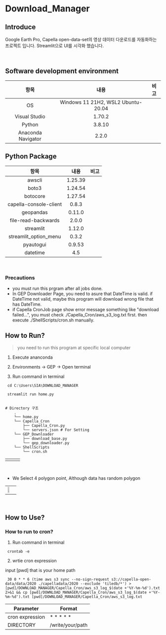 # Download_Manager

## Introduce
Google Earth Pro, Capella open-data-set의 영상 데이터 다운로드를 자동화하는 프로젝트 입니다. Streamlit으로 UI를 시각화 했습니다.

<br/>

## Software development environment

|항목|내용|비고|
|:---:|:---:|:---:|
|OS|Windows 11 21H2,  WSL2 Ubuntu-20.04||
|Visual Studio | 1.70.2| |
|Python|3.8.10||
|Anaconda Navigator| 2.2.0||

## Python Package

|항목|내용|비고|
|:---:|:---:|:---:|
|awscli|1.25.39||
|boto3|1.24.54||
|botocore|1.27.54||
|capella-console-client|0.8.3||
|geopandas|0.11.0||
|file-read-backwards|2.0.0||
|streamlit|1.12.0|||
|streamlit_option_menu|0.3.2||
|pyautogui|0.9.53||
|datetime|4.5||

<br/>

### Precautions
- you must run this prgram after all jobs done.
- In GEP Downloader Page, you need to asure that DateTime is valid. if DateTime not valid, maybe this program will download wrong file that has DateTime.
- if Capella CronJob page show error message something like "download failed...", you must check ./Capella_Cron/aws_s3_log.txt first. then execute ./ShellScripts/cron.sh manually.

## How to Run?

> you need to run this program at specific local computer

1. Execute ananconda

2. Environments -> GEP -> Open terminal

3. Run command in terminal
```
 cd C:\Users\SIA\DOWNLOAD_MANAGER
``` 
```
 streamlit run home.py
```

```

# Directory 구조
    .
    └── home.py
    └── Capella_Cron
        ├── Capella_Cron.py
        └── servers.json # For Setting
    └── GEP_Downloader
        ├── download_base.py
        └── gep_downloader.py
    └── ShellScripts
        └── cron.sh
```
<table>
  <tr>
    <td><img alt="" src="https://user-images.githubusercontent.com/54494793/186603080-92ff8d4a-0a00-4d1b-a48a-18a519c04ca9.png" /></td><td><img alt="" src="https://user-images.githubusercontent.com/54494793/186603447-02d5276f-f805-4606-9865-c2656edd3f79.png" /></td><td><img alt="" src="https://user-images.githubusercontent.com/54494793/186603459-e7b7d19b-7805-45e2-babd-5b77e9cf6e45.png" /></td>
  <tr>
</table>

<br/>

- We Select 4 polygon point, Although data has random polygon

<table>
  <tr>
<td><img alt="" src="https://user-images.githubusercontent.com/54494793/186603459-e7b7d19b-7805-45e2-babd-5b77e9cf6e45.png width="50%" height="50%" style="border-radius:5%;" "/></td>
  <tr>
</table>


<br/>

## How to Use?

### How to run to cron?

1. Run command in terminal

```
 crontab -e
```

2. wrtie cron expression

input [pwd] that is your home path


```
 30 0 * * 6 (time aws s3 sync --no-sign-request s3://capella-open-data/data/2020 ./capelladata/2020 --exclude 'tiledb/*') > [pwd]/DOWNLOAD_MANAGER/Capella_Cron/aws_s3_log_$(date +'%Y-%m-%d').txt 2>&1 && cp [pwd]/DOWNLOAD_MANAGER/Capella_Cron/aws_s3_log_$(date +'%Y-%m-%d').txt [pwd]/DOWNLOAD_MANAGER/Capella_Cron/aws_s3_log.txt
```


| Parameter          | Format                          |
|----------------------|--------------------------------------------------------|
| cron expression       | * * * * *                 |
| DIRECTORY             | /write/your/path          |
